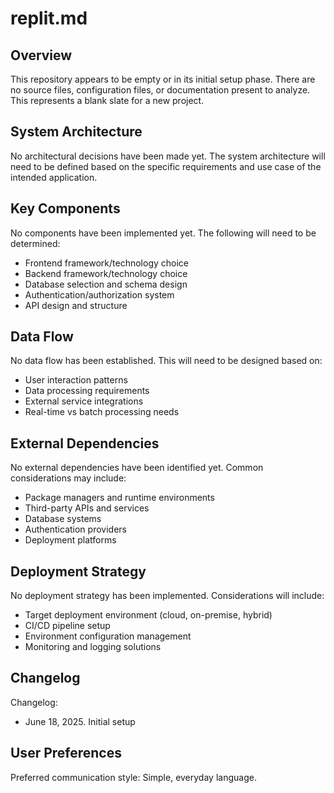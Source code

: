 # replit.md

## Overview

This repository appears to be empty or in its initial setup phase. There are no source files, configuration files, or documentation present to analyze. This represents a blank slate for a new project.

## System Architecture

No architectural decisions have been made yet. The system architecture will need to be defined based on the specific requirements and use case of the intended application.

## Key Components

No components have been implemented yet. The following will need to be determined:

- Frontend framework/technology choice
- Backend framework/technology choice
- Database selection and schema design
- Authentication/authorization system
- API design and structure

## Data Flow

No data flow has been established. This will need to be designed based on:

- User interaction patterns
- Data processing requirements
- External service integrations
- Real-time vs batch processing needs

## External Dependencies

No external dependencies have been identified yet. Common considerations may include:

- Package managers and runtime environments
- Third-party APIs and services
- Database systems
- Authentication providers
- Deployment platforms

## Deployment Strategy

No deployment strategy has been implemented. Considerations will include:

- Target deployment environment (cloud, on-premise, hybrid)
- CI/CD pipeline setup
- Environment configuration management
- Monitoring and logging solutions

## Changelog

Changelog:
- June 18, 2025. Initial setup

## User Preferences

Preferred communication style: Simple, everyday language.